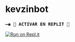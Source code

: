 # kevzinbot

### `—◉ 🌌 ACTIVAR EN REPLIT 🌌`

[![Run on Repl.it](https://repl.it/badge/github/MagoInterior/AQUA-SUPREMY-BOT)](https://repl.it/github/MagoInterior/AQUA-SUPREMY-BOT)
